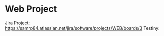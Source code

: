 # Web Project
Jira Project:
https://samrp84.atlassian.net/jira/software/projects/WEB/boards/3
Testiny:
